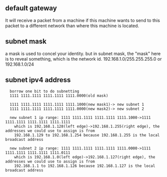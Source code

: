 default gateway
---------------
It will receive a packet from a machine if this machine wants to send to this packet 
to a different network than where this machine is located.


subnet mask
-----------
a mask is used to concel your identity.
but in subnet mask, the "mask" here is to reveal something, which is the network id.
192.168.1.0/255.255.255.0 or 192.168.1.0/24

subnet ipv4 address
-------------------
```
  borrow one bit to do subnetting
  1111 1111.1111 1111.1111 1111.0000(old mask)

  1111 1111.1111 1111.1111 1111.1000(new mask1)-> new subnet 1
  1111 1111.1111 1111.1111 1111.0000(new mask2)-> new subnet 2

  new subnet 1 ip range: 1111 1111.1111 1111.1111 1111.1000->1111 1111.1111 1111.1111 1111.1111
    which is 192.168.1.128(left edge)->192.168.1.255(right edge), the addresses we could use to assign is from 
    192.168.1.129 to 192.168.1.254 because 192.168.1.255 is the local broadcast address

  new subnet 2 ip range: 1111 1111.1111 1111.1111 1111.0000->1111 1111.1111 1111.1111 1111.0111
    which is 192.168.1.0(left edge)->192.168.1.127(right edge), the addresses we could use to assign is from 
    192.168.1.1 to 192.168.1.126 because 192.168.1.127 is the local broadcast address
```  
